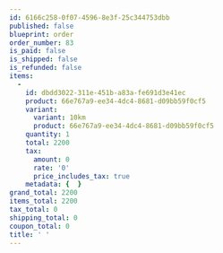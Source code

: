 ```yaml
---
id: 6166c258-0f07-4596-8e3f-25c344753dbb
published: false
blueprint: order
order_number: 83
is_paid: false
is_shipped: false
is_refunded: false
items:
  -
    id: dbdd3022-311e-451b-a83a-fe691d3e41ec
    product: 66e767a9-ee34-4dc4-8681-d09bb59f0cf5
    variant:
      variant: 10km
      product: 66e767a9-ee34-4dc4-8681-d09bb59f0cf5
    quantity: 1
    total: 2200
    tax:
      amount: 0
      rate: '0'
      price_includes_tax: true
    metadata: {  }
grand_total: 2200
items_total: 2200
tax_total: 0
shipping_total: 0
coupon_total: 0
title: ' '
---
```

